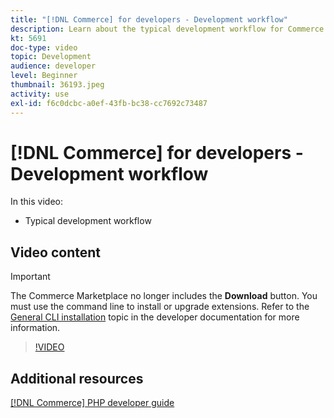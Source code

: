 ```yaml
---
title: "[!DNL Commerce] for developers - Development workflow"
description: Learn about the typical development workflow for Commerce.
kt: 5691
doc-type: video
topic: Development
audience: developer
level: Beginner
thumbnail: 36193.jpeg
activity: use
exl-id: f6c0dcbc-a0ef-43fb-bc38-cc7692c73487
---
```

# [!DNL Commerce] for developers - Development workflow

In this video:

- Typical development workflow

## Video content

>[!IMPORTANT]
>
>The Commerce Marketplace no longer includes the **Download** button. You must use the command line to install or upgrade extensions. Refer to the [General CLI installation](https://devdocs.magento.com/extensions/install/) topic in the developer documentation for more information.

>[!VIDEO](https://video.tv.adobe.com/v/36193?quality=12&learn=on)

## Additional resources

[[!DNL Commerce] PHP developer guide](https://devdocs.magento.com/guides/v2.4/extension-dev-guide/bk-extension-dev-guide.html)
